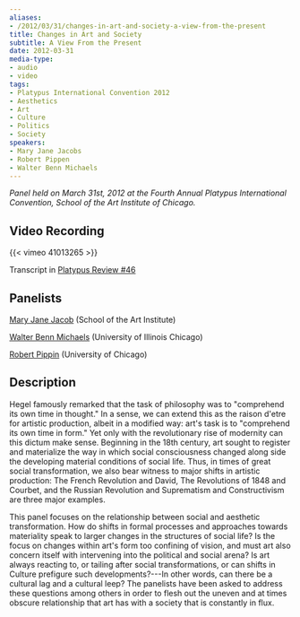 ```yaml
---
aliases:
- /2012/03/31/changes-in-art-and-society-a-view-from-the-present
title: Changes in Art and Society
subtitle: A View From the Present
date: 2012-03-31
media-type:
- audio
- video
tags:
- Platypus International Convention 2012
- Aesthetics
- Art
- Culture
- Politics
- Society
speakers:
- Mary Jane Jacobs
- Robert Pippen
- Walter Benn Michaels
---
```


_Panel held on March 31st, 2012 at the Fourth Annual Platypus International Convention, School of the Art Institute of Chicago._

## Video Recording

{{< vimeo 41013265 >}}

Transcript in [Platypus Review #46](/2012/05/01/changes-in-art-and-society/)

## Panelists

[Mary Jane Jacob](/speakers/mary-jane-jacob) (School of the Art Institute)

[Walter Benn Michaels](/speakers/walter-benn-michaels) (University of Illinois Chicago)

[Robert Pippin](/speakers/robert-pippin) (University of Chicago)

## Description

Hegel famously remarked that the task of philosophy was to "comprehend its own time in thought." In a sense, we can extend this as the raison d'etre for artistic production, albeit in a modified way: art's task is to "comprehend its own time in form." Yet only with the revolutionary rise of modernity can this dictum make sense. Beginning in the 18th century, art sought to register and materialize the way in which social consciousness changed along side the developing material conditions of social life. Thus, in times of great social transformation, we also bear witness to major shifts in artistic production: The French Revolution and David, The Revolutions of 1848 and Courbet, and the Russian Revolution and Suprematism and Constructivism are three major examples.

This panel focuses on the relationship between social and aesthetic transformation. How do shifts in formal processes and approaches towards materiality speak to larger changes in the structures of social life? Is the focus on changes within art's form too confining of vision, and must art also concern itself with intervening into the political and social arena? Is art always reacting to, or tailing after social transformations, or can shifts in Culture prefigure such developments?---In other words, can there be a cultural lag and a cultural leep? The panelists have been asked to address these questions among others in order to flesh out the uneven and at times obscure relationship that art has with a society that is constantly in flux.
